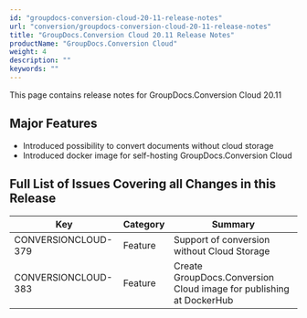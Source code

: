 ```yaml
---
id: "groupdocs-conversion-cloud-20-11-release-notes"
url: "conversion/groupdocs-conversion-cloud-20-11-release-notes"
title: "GroupDocs.Conversion Cloud 20.11 Release Notes"
productName: "GroupDocs.Conversion Cloud"
weight: 4
description: ""
keywords: ""
---
```


This page contains release notes for GroupDocs.Conversion Cloud 20.11

## Major Features ##

* Introduced possibility to convert documents without cloud storage
* Introduced docker image for self-hosting GroupDocs.Conversion Cloud

## Full List of Issues Covering all Changes in this Release ##

|Key|Category|Summary
|---|---|---
|CONVERSIONCLOUD-379|Feature |Support of conversion without Cloud Storage
|CONVERSIONCLOUD-383|Feature |Create GroupDocs.Conversion Cloud image for publishing at DockerHub
